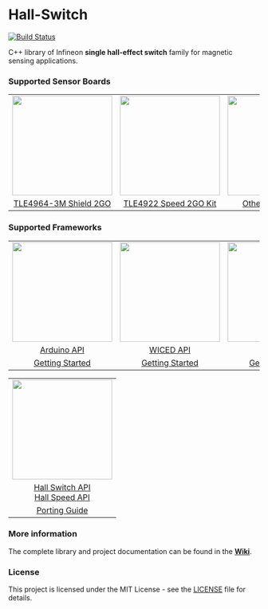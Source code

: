 # Hall-Switch

[![Build Status](https://travis-ci.com/Infineon/hall-switch.svg?branch=master)](https://travis-ci.com/Infineon/hall-switch)

C++ library of Infineon **single hall-effect switch** family for magnetic sensing applications.

### Supported Sensor Boards
<table>
    <tr>
        <td align="center"><img src="https://github.com/infineon/hall-switch/wiki/img/tle4964-pcb-front-small.jpg" width=200></td>
        <td align="center"><img  src="https://github.com/infineon/hall-switch/wiki/img/speed-2go-kit.png" width=200></td>
        <td align="center"><img src="https://github.com/infineon/hall-switch/wiki/img/tle496x-xm-sot23.png" width=200></td>
    </tr>
    <tr>
        <td style="text-align: center"><a href="https://github.com/Infineon/hall-switch/wiki/Hardware-Platforms#tle4964-3m-shield-2go">TLE4964-3M Shield 2GO</a></td>
        <td style="text-align: center"><a href="https://github.com/Infineon/hall-switch/wiki/Hardware-Platforms#tle4922-speed-sensor-kit-2go">TLE4922 Speed 2GO Kit</a></td>
        <td style="text-align: center"><a href="https://github.com/Infineon/hall-switch/wiki/Hardware-Platforms#other-hall-sensors">Other Hall Sensors</a></td>
    </tr>
</table>

### Supported Frameworks

<table>
    <tr>
        <td><img src="https://github.com/infineon/hall-switch/wiki/img/arduino-logo.png" width=200></td>
        <td><img src="https://github.com/infineon/hall-switch/wiki/img/wiced-logo.png" width=200></td>
        <td><img src="https://github.com/infineon/hall-switch/wiki/img/rpi-logo.png" width=200></td>
    </tr>
    <tr>
        <td style="text-align: center"><a href="https://github.com/Infineon/hall-switch/wiki/Arduino-API">Arduino API</a></td>
        <td style="text-align: center"><a href="https://github.com/Infineon/hall-switch/wiki/WICED-API">WICED API</a></td>
        <td style="text-align: center"><a href="https://github.com/Infineon/hall-switch/wiki/RPi-API">RPi API</a></td>
    </tr>
    <tr>
        <td style="text-align: center"><a href="https://github.com/Infineon/hall-switch/wiki/Ino-Getting-Started">Getting Started</a></td>
        <td style="text-align: center"><a href="https://github.com/Infineon/hall-switch/wiki/CW-Getting-Started">Getting Started</a></td>
        <td style="text-align: center"><a href="https://github.com/Infineon/hall-switch/wiki/RPi-Getting-Started">Getting Started</a></td>
    </tr>
</table>

<table>
    <tr>
       <td><img src="https://github.com/infineon/hall-switch/wiki/img/cross-platform.png" width=200></td>
    </tr>
    <tr>
        <td style="text-align: center"><a href="https://github.com/Infineon/hall-switch/wiki/Hall-Switch-API">Hall Switch API</a><br><a href="https://github.com/Infineon/hall-switch/wiki/Hall-Speed-API">Hall Speed API</a></td>
    </tr>
    <tr>
        <td style="text-align: center"><a href="https://github.com/Infineon/hall-switch/wiki/Porting-Guide">Porting Guide</a></td>
    </tr>
</table>

### More information

The complete library and project documentation can be found in the **[Wiki](https://github.com/infineon/hall-switch/wiki/Home)**. 
  
### License

This project is licensed under the MIT License - see the [LICENSE](LICENSE) file for details.


